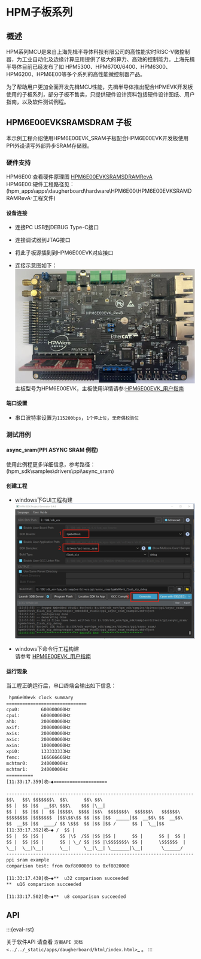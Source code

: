 # HPM子板系列

## 概述

HPM系列MCU是来自上海先楫半导体科技有限公司的高性能实时RISC-V微控制器，为工业自动化及边缘计算应用提供了极大的算力、高效的控制能力。上海先楫半导体目前已经发布了如 HPM5300、HPM6700/6400、HPM6300、HPM6200、HPM6E00等多个系列的高性能微控制器产品。

为了帮助用户更加全面开发先楫MCU性能，先楫半导体推出配合HPMEVK开发板使用的子板系列，部分子板不售卖，只提供硬件设计资料包括硬件设计图纸、用户指南，以及软件测试例程。


## HPM6E00EVKSRAMSDRAM 子板

本示例工程介绍使用HPM6E00EVK_SRAM子板配合HPM6E00EVK开发板使用PPI外设读写外部异步SRAM存储器。

### 硬件支持

HPM6E00:查看硬件原理图 [HPM6E00EVKSRAMSDRAMRevA](doc/HPM6E00EVKSRAMSDRAMRevA.pdf)   
HPM6E00:硬件工程路径见：(hpm_apps\apps\daugherboard\hardware\HPM6E00\HPM6E00EVKSRAMDRAMRevA-工程文件)   


#### 设备连接

- 连接PC USB到DEBUG Type-C接口
- 连接调试器到JTAG接口
- 将此子板源插到到HPM6E00EVK对应接口

- 连接示意图如下：   
![Test connection diagram](doc/api/assets/test_connection_diagram.png) 
主板型号为HPM6E00EVK，主板使用详情请参:[HPM6E00EVK_用户指南](doc/HPM6E00EVK_UG_V1.0.pdf)


#### 端口设置

-  串口波特率设置为``115200bps``，``1个停止位``，``无奇偶校验位``  


### 测试用例

#### async_sram(PPI ASYNC SRAM 例程)

使用此例程更多详细信息，参考路径：(hpm_sdk\samples\drivers\ppi\async_sram)

#### 创建工程

- windows下GUI工程构建   
![window gui create project](doc/api/assets/create_project.png)

- windows下命令行工程构建  
  请参考 [HPM6E00EVK_用户指南](doc/HPM6E00EVK_UG_V1.0.pdf)   


#### 运行现象

当工程正确运行后，串口终端会输出如下信息：
```
 hpm6e00evk clock summary
==============================
cpu0:		 600000000Hz
cpu1:		 600000000Hz
ahb:		 200000000Hz
axif:		 200000000Hz
axis:		 200000000Hz
axic:		 200000000Hz
axin:		 100000000Hz
xpi0:		 133333333Hz
femc:		 166666666Hz
mchtmr0:	 24000000Hz
mchtmr1:	 24000000Hz
==========
[11:33:17.359]收←◆====================

----------------------------------------------------------------------
$$\   $$\ $$$$$$$\  $$\      $$\ $$\
$$ |  $$ |$$  __$$\ $$$\    $$$ |\__|
$$ |  $$ |$$ |  $$ |$$$$\  $$$$ |$$\  $$$$$$$\  $$$$$$\   $$$$$$\
$$$$$$$$ |$$$$$$$  |$$\$$\$$ $$ |$$ |$$  _____|$$  __$$\ $$  __$$\
$$  __$$ |$$  ____/ $$ \$$$  $$ |$$ |$$ /      $$ |  \__|$$
[11:33:17.392]收←◆ /  $$ |
$$ |  $$ |$$ |      $$ |\$  /$$ |$$ |$$ |      $$ |      $$ |  $$ |
$$ |  $$ |$$ |      $$ | \_/ $$ |$$ |\$$$$$$$\ $$ |      \$$$$$$  |
\__|  \__|\__|      \__|     \__|\__| \_______|\__|       \______/
----------------------------------------------------------------------
ppi sram example
comparison test: from 0xf8000000 to 0xf8020000

[11:33:17.438]收←◆**  u32 comparison succeeded
**  u16 comparison succeeded

[11:33:17.502]收←◆**  u8 comparison succeeded
 ```  


## API

:::{eval-rst}

关于软件API 请查看 `方案API 文档 <../../_static/apps/daugherboard/html/index.html>`_ 。
:::


